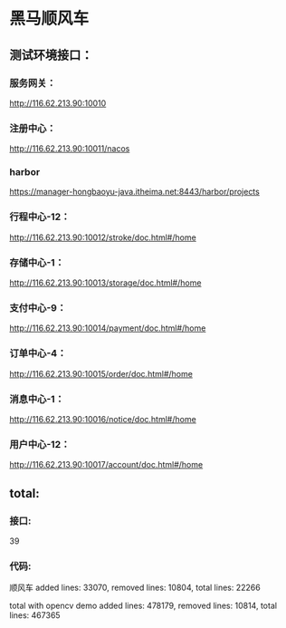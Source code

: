# 黑马顺风车

## 测试环境接口：

###  服务网关： 

 http://116.62.213.90:10010

###  注册中心： 

 http://116.62.213.90:10011/nacos

###  harbor
 https://manager-hongbaoyu-java.itheima.net:8443/harbor/projects
 


###  行程中心-12： 

 http://116.62.213.90:10012/stroke/doc.html#/home

###  存储中心-1： 

 http://116.62.213.90:10013/storage/doc.html#/home

###  支付中心-9： 

 http://116.62.213.90:10014/payment/doc.html#/home

###  订单中心-4： 

 http://116.62.213.90:10015/order/doc.html#/home

###  消息中心-1： 

 http://116.62.213.90:10016/notice/doc.html#/home

###  用户中心-12： 

 http://116.62.213.90:10017/account/doc.html#/home

## total:

### 接口:

39

### 代码:

顺风车
added lines: 33070, removed lines: 10804, total lines: 22266

total with opencv demo
added lines: 478179, removed lines: 10814, total lines: 467365